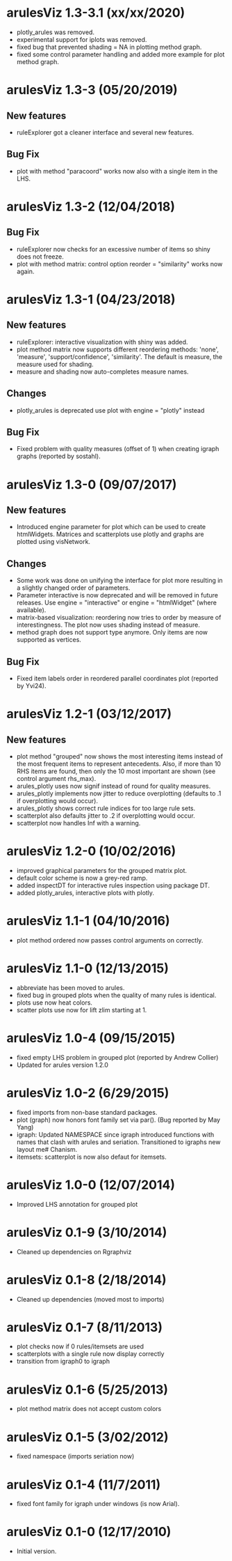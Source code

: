 # arulesViz 1.3-3.1 (xx/xx/2020)

* plotly_arules was removed.
* experimental support for iplots was removed.
* fixed bug that prevented shading = NA in plotting method graph.
* fixed some control parameter handling and added more example for plot method graph.

# arulesViz 1.3-3 (05/20/2019)

## New features
* ruleExplorer got a cleaner interface and several new features.

## Bug Fix
* plot with method "paracoord" works now also with a single item in the LHS. 

# arulesViz 1.3-2 (12/04/2018)

## Bug Fix
* ruleExplorer now checks for an excessive number of items so shiny does not freeze.
* plot with method matrix: control option reorder = "similarity" works now again.

# arulesViz 1.3-1 (04/23/2018)

## New features
* ruleExplorer: interactive visualization with shiny was added.
* plot method matrix now supports different reordering methods: 'none',
    'measure', 'support/confidence', 'similarity'. The default is measure,
    the measure used for shading.
* measure and shading now auto-completes measure names.

## Changes
* plotly_arules is deprecated use plot with engine = "plotly" instead

## Bug Fix
* Fixed problem with quality measures (offset of 1) when creating igraph 
    graphs (reported by sostahl). 

# arulesViz 1.3-0 (09/07/2017)

## New features
* Introduced engine parameter for plot which can be used to create htmlWidgets.
    Matrices and scatterplots use plotly and graphs are plotted 
    using visNetwork.

## Changes
* Some work was done on unifying the interface for plot more resulting in a
    slightly changed order of parameters.
* Parameter interactive is now deprecated and will be removed in future
    releases. Use engine = "interactive" or engine = "htmlWidget" 
    (where available).
* matrix-based visualization: reordering now tries to order by measure of 
  interestingness. The plot now uses shading instead of measure.
* method graph does not support type anymore. Only items are now supported as 
  vertices.

## Bug Fix
* Fixed item labels order in reordered parallel coordinates plot 
    (reported by Yvi24).


# arulesViz 1.2-1 (03/12/2017)

## New features

* plot method "grouped" now shows the most interesting items instead of the
  most frequent items to represent antecedents. Also, if more than 10 RHS
  items are found, then only the 10 most important are shown (see control 
  argument rhs_max).
* arules_plotly uses now signif instead of round for quality measures. 
* arules_plotly implements now jitter to reduce overplotting (defaults
    to .1 if overplotting would occur).
* arules_plotly shows correct rule indices for too large rule sets. 
* scatterplot also defaults jitter to .2 if overplotting would occur.
* scatterplot now handles Inf with a warning.

# arulesViz 1.2-0 (10/02/2016)

* improved graphical parameters for the grouped matrix plot.
* default color scheme is now a grey-red ramp.
* added inspectDT for interactive rules inspection using package DT.
* added plotly_arules, interactive plots with plotly.

# arulesViz 1.1-1 (04/10/2016)

* plot method ordered now passes control arguments on correctly.

# arulesViz 1.1-0 (12/13/2015)

* abbreviate has been moved to arules. 
* fixed bug in grouped plots when the quality of many rules is identical.
* plots use now heat colors. 
* scatter plots use now for lift zlim starting at 1.

# arulesViz 1.0-4 (09/15/2015)

* fixed empty LHS problem in grouped plot (reported by Andrew Collier)
* Updated for arules version 1.2.0

# arulesViz 1.0-2 (6/29/2015)

* fixed imports from non-base standard packages.
* plot (graph) now honors font family set via par(). 
      (Bug reported by May Yang) 
* igraph: Updated NAMESPACE since igraph introduced functions with 
      names that clash with arules and seriation. 
      Transitioned to igraphs new layout me# Chanism. 
* itemsets: scatterplot is now also defaut for itemsets.

# arulesViz 1.0-0 (12/07/2014)

* Improved LHS annotation for grouped plot

# arulesViz 0.1-9 (3/10/2014)

* Cleaned up dependencies on Rgraphviz

# arulesViz 0.1-8 (2/18/2014)

* Cleaned up dependencies (moved most to imports)

# arulesViz 0.1-7 (8/11/2013)

* plot checks now if 0 rules/itemsets are used
* scatterplots with a single rule now display correctly
* transition from igraph0 to igraph

# arulesViz 0.1-6 (5/25/2013)

* plot method matrix does not accept custom colors 

# arulesViz 0.1-5 (3/02/2012)

* fixed namespace (imports seriation now)

# arulesViz 0.1-4 (11/7/2011)

* fixed font family for igraph under windows (is now Arial).

# arulesViz 0.1-0 (12/17/2010)

* Initial version.
